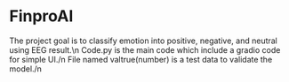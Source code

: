 # FinproAI

The project goal is to classify emotion into positive, negative, and neutral using EEG result.\n
Code.py is the main code which include a gradio code for simple UI./n
File named valtrue(number) is a test data to validate the model./n
